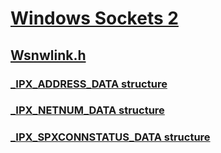 # [Windows Sockets 2](../_winsock/index.md)
## [Wsnwlink.h](index.md)
### [_IPX_ADDRESS_DATA structure](../wsnwlink/ns-wsnwlink-_ipx_address_data.md)
### [_IPX_NETNUM_DATA structure](../wsnwlink/ns-wsnwlink-_ipx_netnum_data.md)
### [_IPX_SPXCONNSTATUS_DATA structure](../wsnwlink/ns-wsnwlink-_ipx_spxconnstatus_data.md)
